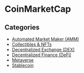 # CoinMarketCap

<!--
https://www.aicoin.com/
-->

## Categories

- [Automated Market Maker (AMM)](https://coinmarketcap.com/view/amm/)
- [Collectibles & NFTs](https://coinmarketcap.com/view/collectibles-nfts/)
- [Decentralized Exchange (DEX)](https://coinmarketcap.com/view/dex/)
- [Decentralized Finance (DeFi)](https://coinmarketcap.com/view/defi/)
- [Metaverse](https://coinmarketcap.com/view/metaverse/)
- [Stablecoin](https://coinmarketcap.com/view/stablecoin/)

